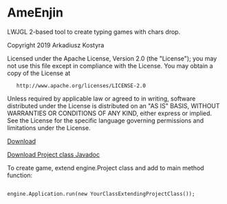 # AmeEnjin
LWJGL 2-based tool to create typing games with chars drop.

 Copyright 2019 Arkadiusz Kostyra

   Licensed under the Apache License, Version 2.0 (the "License");
   you may not use this file except in compliance with the License.
   You may obtain a copy of the License at

       http://www.apache.org/licenses/LICENSE-2.0

   Unless required by applicable law or agreed to in writing, software
   distributed under the License is distributed on an "AS IS" BASIS,
   WITHOUT WARRANTIES OR CONDITIONS OF ANY KIND, either express or implied.
   See the License for the specific language governing permissions and
   limitations under the License.
   
<a href = "https://www.dropbox.com/s/383odzayit5lw91/AmeEnjinProject.zip?dl=0" target="_blank">Download</a>

<a href = "https://www.dropbox.com/s/ptxe1eahzis0fii/AmeEnjin_Project_Javadoc.zip?dl=0" target="_blank">Download Project class Javadoc</a>

To create game, extend engine.Project class and add to main method function:

<code>
engine.Application.run(new YourClassExtendingProjectClass());
</code>
